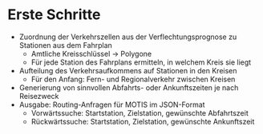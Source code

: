 # Erste Schritte

- Zuordnung der Verkehrszellen aus der Verflechtungsprognose zu Stationen aus dem Fahrplan
  - Amtliche Kreisschlüssel → Polygone
  - Für jede Station des Fahrplans ermitteln, in welchem Kreis sie liegt
- Aufteilung des Verkehrsaufkommens auf Stationen in den Kreisen
  - Für den Anfang: Fern- und Regionalverkehr zwischen Kreisen
- Generierung von sinnvollen Abfahrts- oder Ankunftszeiten je nach Reisezweck
- Ausgabe: Routing-Anfragen für MOTIS im JSON-Format
  - Vorwärtssuche: Startstation, Zielstation, gewünschte Abfahrtszeit
  - Rückwärtssuche: Startstation, Zielstation, gewünschte Ankunftszeit